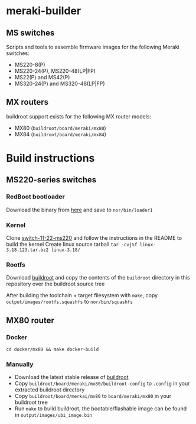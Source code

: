 # meraki-builder

## MS switches
Scripts and tools to assemble firmware images for the following Meraki switches:
* MS220-8(P)
* MS220-24(P), MS220-48(LP|FP)
* MS22(P) and MS42(P)
* MS320-24(P) and MS320-48(LP|FP)

## MX routers
buildroot support exists for the following MX router models:
* MX80 (`buildroot/board/meraki/mx80`)
* MX84 (`buildroot/board/meraki/mx84`)

# Build instructions

## MS220-series switches

### RedBoot bootloader

Download the binary from [here](https://github.com/halmartin/MS42-GPL-sources-3-18-122/raw/master/redboot/redboot-nocrc-sz.bin) and save to `nor/bin/loader1`

### Kernel

Clone [switch-11-22-ms220](https://github.com/halmartin/switch-11-22-ms220) and follow the instructions in the README to build the kernel
Create linux source tarball `tar -cvjSf linux-3.18.123.tar.bz2 linux-3.18/`

### Rootfs

Download [buildroot](https://www.buildroot.org/download.html) and copy the contents of the `buildroot` directory in this repository over the buildroot source tree

After building the toolchain + target filesystem with `make`, copy `output/images/rootfs.squashfs` to `nor/bin/squashfs`

## MX80 router

### Docker

`cd docker/mx80 && make docker-build`

### Manually

* Download the latest stable release of [buildroot](https://www.buildroot.org/download.html)
* Copy `buildroot/board/meraki/mx80/buildroot-config` to `.config` in your extracted buildroot directory
* Copy `buildroot/board/merkai/mx80` to `board/meraki/mx80` in your buildroot tree
* Run `make` to build buildroot, the bootable/flashable image can be found in `output/images/ubi_image.bin`
